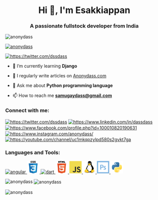 <h1 align="center">Hi 👋, I'm Esakkiappan</h1>
<h3 align="center">A passionate fullstock developer from India</h3>

<p align="left"> <img src="https://komarev.com/ghpvc/?username=anonydass&label=Profile%20views&color=0e75b6&style=flat" alt="anonydass" /> </p>

<p align="left"> <a href="https://github.com/ryo-ma/github-profile-trophy"><img src="https://github-profile-trophy.vercel.app/?username=anonydass" alt="anonydass" /></a> </p>

<p align="left"> <a href="https://twitter.com/https://twitter.com/dssdass" target="blank"><img src="https://img.shields.io/twitter/follow/https://twitter.com/dssdass?logo=twitter&style=for-the-badge" alt="https://twitter.com/dssdass" /></a> </p>

- 🌱 I’m currently learning **Django**

- 📝 I regularly write articles on [Anonydass.com](Anonydass.com)

- 💬 Ask me about **Python programming language**

- 📫 How to reach me **samugaydass@gmail.com**

<h3 align="left">Connect with me:</h3>
<p align="left">
<a href="https://twitter.com/https://twitter.com/dssdass" target="blank"><img align="center" src="https://raw.githubusercontent.com/rahuldkjain/github-profile-readme-generator/master/src/images/icons/Social/twitter.svg" alt="https://twitter.com/dssdass" height="30" width="40" /></a>
<a href="https://linkedin.com/in/https://www.linkedin.com/in/dassdass" target="blank"><img align="center" src="https://raw.githubusercontent.com/rahuldkjain/github-profile-readme-generator/master/src/images/icons/Social/linked-in-alt.svg" alt="https://www.linkedin.com/in/dassdass" height="30" width="40" /></a>
<a href="https://fb.com/https://www.facebook.com/profile.php?id=100010820190631" target="blank"><img align="center" src="https://raw.githubusercontent.com/rahuldkjain/github-profile-readme-generator/master/src/images/icons/Social/facebook.svg" alt="https://www.facebook.com/profile.php?id=100010820190631" height="30" width="40" /></a>
<a href="https://instagram.com/https://www.instagram.com/anonydass/" target="blank"><img align="center" src="https://raw.githubusercontent.com/rahuldkjain/github-profile-readme-generator/master/src/images/icons/Social/instagram.svg" alt="https://www.instagram.com/anonydass/" height="30" width="40" /></a>
<a href="https://www.youtube.com/c/https://youtube.com/channel/uc1mkqpzylpd580s2gvkt7ga" target="blank"><img align="center" src="https://raw.githubusercontent.com/rahuldkjain/github-profile-readme-generator/master/src/images/icons/Social/youtube.svg" alt="https://youtube.com/channel/uc1mkqpzylpd580s2gvkt7ga" height="30" width="40" /></a>
</p>

<h3 align="left">Languages and Tools:</h3>
<p align="left"> <a href="https://angular.io" target="_blank" rel="noreferrer"> <img src="https://angular.io/assets/images/logos/angular/angular.svg" alt="angular" width="40" height="40"/> </a> <a href="https://www.w3schools.com/css/" target="_blank" rel="noreferrer"> <img src="https://raw.githubusercontent.com/devicons/devicon/master/icons/css3/css3-original-wordmark.svg" alt="css3" width="40" height="40"/> </a> <a href="https://dart.dev" target="_blank" rel="noreferrer"> <img src="https://www.vectorlogo.zone/logos/dartlang/dartlang-icon.svg" alt="dart" width="40" height="40"/> </a> <a href="https://www.w3.org/html/" target="_blank" rel="noreferrer"> <img src="https://raw.githubusercontent.com/devicons/devicon/master/icons/html5/html5-original-wordmark.svg" alt="html5" width="40" height="40"/> </a> <a href="https://developer.mozilla.org/en-US/docs/Web/JavaScript" target="_blank" rel="noreferrer"> <img src="https://raw.githubusercontent.com/devicons/devicon/master/icons/javascript/javascript-original.svg" alt="javascript" width="40" height="40"/> </a> <a href="https://www.linux.org/" target="_blank" rel="noreferrer"> <img src="https://raw.githubusercontent.com/devicons/devicon/master/icons/linux/linux-original.svg" alt="linux" width="40" height="40"/> </a> <a href="https://www.photoshop.com/en" target="_blank" rel="noreferrer"> <img src="https://raw.githubusercontent.com/devicons/devicon/master/icons/photoshop/photoshop-line.svg" alt="photoshop" width="40" height="40"/> </a> <a href="https://www.python.org" target="_blank" rel="noreferrer"> <img src="https://raw.githubusercontent.com/devicons/devicon/master/icons/python/python-original.svg" alt="python" width="40" height="40"/> </a> </p>

<p><img align="left" src="https://github-readme-stats.vercel.app/api/top-langs?username=anonydass&show_icons=true&locale=en&layout=compact" alt="anonydass" /></p>

<p>&nbsp;<img align="center" src="https://github-readme-stats.vercel.app/api?username=anonydass&show_icons=true&locale=en" alt="anonydass" /></p>

<p><img align="center" src="https://github-readme-streak-stats.herokuapp.com/?user=anonydass&" alt="anonydass" /></p>


















